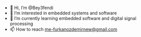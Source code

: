 - 👋 Hi, I’m @Bey3fendi
- 👀 I’m interested in embedded systems and software
- 🌱 I’m currently learning embedded software and digital signal processing
- 📫 How to reach me-furkanozdemirnew@gmail.com

<!---
Bey3fendi/Bey3fendi is a ✨ special ✨ repository because its `README.md` (this file) appears on your GitHub profile.
You can click the Preview link to take a look at your changes.
--->
